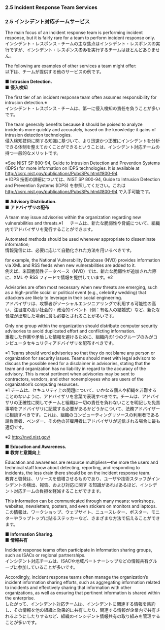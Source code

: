 ### 2.5 Incident Response Team Services
### 2.5 インシデント対応チームサービス

The main focus of an incident response team is performing incident response, but it is fairly rare for a team to perform incident response only.  
インシデント・レスポンス・チームの主な焦点はインシデント・レスポンスの実行ですが、インシデント・レスポンス**のみ**を実行するチームはほとんどありません。 

The following are examples of other services a team might offer:  
以下は、チームが提供する他のサービスの例です。 

■ **Intrusion Detection.**  
■ **侵入検知**  

The first tier of an incident response team often assumes responsibility for intrusion detection.※  
インシデント・レスポンス・チームは、第一に侵入検知の責任を負うことが多いです。  

The team generally benefits because it should be poised to analyze incidents more quickly and accurately, based on the knowledge it gains of intrusion detection technologies.   
侵入検知技術に関する知識に基づいて、より迅速かつ正確にインシデントを分析できる体制を整えておくことができるということは、インシデント対応チームの持つ一般的なメリットです。

※See NIST SP 800-94, Guide to Intrusion Detection and Prevention Systems (IDPS) for more information on IDPS technologies. It is available at http://csrc.nist.gov/publications/PubsSPs.html#800-94.  
※ IDPS 技術の詳細については、NIST SP 800-94, Guide to Intrusion Detection and Prevention Systems (IDPS) を参照してください。これは http://csrc.nist.gov/publications/PubsSPs.html#800-94 で入手可能です。  


■ **Advisory Distribution.**  
■ **アドバイザリの配布**  

A team may issue advisories within the organization regarding new vulnerabilities and threats.※1  　
チームは、新たな脆弱性や脅威について、組織内でアドバイザリを発行することができます。  

Automated methods should be used whenever appropriate to disseminate information;  
情報発信には、必要に応じて自動化された方法を用いるべきです。  
 
for example, the National Vulnerability Database (NVD) provides information via XML and RSS feeds when new vulnerabilities are added to it.  
例えば、米国脆弱性データベース（NVD）では、新たな脆弱性が追加された際に、XML や RSS フィードで情報を提供しています。※2  
 
Advisories are often most necessary when new threats are emerging, such as a high-profile social or political event (e.g., celebrity wedding) that attackers are likely to leverage in their social engineering.  
アドバイザリは、攻撃者がソーシャルエンジニアリングで利用する可能性の高い、注目度の高い社会的・政治的イベント（例：有名人の結婚式）など、新たな脅威が出現した場合に最も必要とされることが多いです。
 
Only one group within the organization should distribute computer security advisories to avoid duplicated effort and conflicting information.   
重複した作業や矛盾した情報を避けるために、組織内の1つのグループのみがコンピュータセキュリティアドバイザリを配布すべきです。

※1 Teams should word advisories so that they do not blame any person or organization for security issues. Teams should meet with legal advisors to discuss the possible need for a disclaimer in advisories, stating that the team and organization has no liability in regard to the accuracy of the advisory. This is most pertinent when advisories may be sent to contractors, vendors, and other nonemployees who are users of the organization’s computing resources.  
※1 チームは、セキュリティ上の問題について、いかなる個人や組織を非難することのないように、アドバイザリを言葉で表現すべきです。チームは、アドバイザリの正確性に関してチームと組織は一切の責任を負わないことを明記した免責事項をアドバイザリに記載する必要があるかどうかについて、法務アドバイザーに相談すべきです。これは、組織のコンピューティングリソースの利用者である請負業者、ベンダー、その他の非雇用者にアドバイザリが送信される場合に最も適切です。  

※2 http://nvd.nist.gov/  

■ **Education and Awareness.**  
■ **教育と意識向上**  

Education and awareness are resource multipliers—the more the users and technical staff know about detecting, reporting, and responding to incidents, the less drain there should be on the incident response team.  
教育と啓発は、リソースを倍増させるものであり、ユーザや技術スタッフがインシデントの検出、報告、および対応に関す る知識があればあるほど、インシデント対応チームの負担を軽減することができます。 
 
This information can be communicated through many means: workshops, websites, newsletters, posters, and even stickers on monitors and laptops.  
この情報は、ワークショップ、ウェブサイト、ニュースレター、ポスター、モニターやラップトップに貼るステッカーなど、さまざまな方法で伝えることができます。

■ **Information Sharing.**  
■ **情報共有**  

Incident response teams often participate in information sharing groups, such as ISACs or regional partnerships.  
インシデント対応チームは、ISACや地域パートナーシップなどの情報共有グループに参加していることが多いです。 

Accordingly, incident response teams often manage the organization’s incident information sharing efforts, such as aggregating information related to incidents and effectively sharing that information with other organizations, as well as ensuring that pertinent information is shared within the enterprise.  
したがって、インシデント対応チームは、インシデントに関連する情報を集約し、その情報を他の組織と効果的に共有したり、関連する情報が企業内で共有されるようにしたりするなど、組織のインシデント情報共有の取り組みを管理することが多いです。